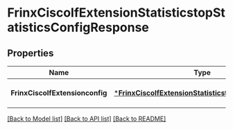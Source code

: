 # FrinxCiscoIfExtensionStatisticstopStatisticsConfigResponse

## Properties
Name | Type | Description | Notes
------------ | ------------- | ------------- | -------------
**FrinxCiscoIfExtensionconfig** | [***FrinxCiscoIfExtensionStatisticstopStatisticsConfig**](frinx.cisco.if.extension.statisticstop.statistics.Config.md) |  | [optional] [default to null]

[[Back to Model list]](../README.md#documentation-for-models) [[Back to API list]](../README.md#documentation-for-api-endpoints) [[Back to README]](../README.md)


